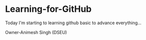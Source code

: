# Learning-for-GitHub

Today I'm starting to learning github basic to advance everything...

Owner-Animesh Singh (DSEU)
